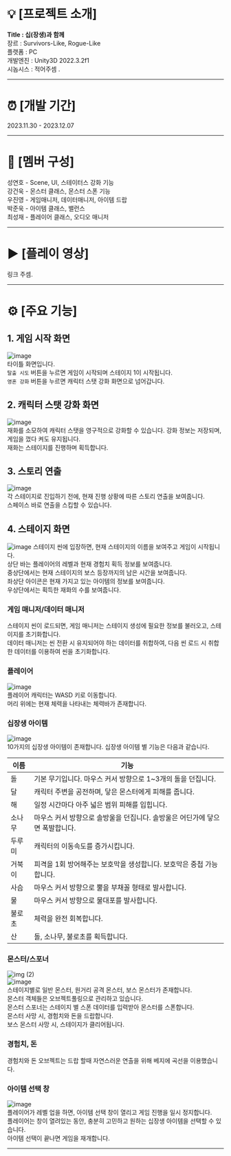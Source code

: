 # 💡 [프로젝트 소개]
**Title : 십(장생)과 함께** <br/>
장르 : Survivors-Like, Rogue-Like <br/>
플랫폼 : PC <br/>
개발엔진 : Unity3D 2022.3.2f1  <br/>
시놉시스 : 적어주셈 .

---

# ⏰ [개발 기간]
2023.11.30 - 2023.12.07

---

# 👥 [멤버 구성]
성연호 - Scene, UI, 스테이터스 강화 기능            <br/>
강건욱 - 몬스터 클래스, 몬스터 스폰 기능            <br/>
우진영 - 게임매니저, 데이터매니저, 아이템 드랍            <br/>
박준욱 - 아이템 클래스, 밸런스            <br/>
최성재 - 플레이어 클래스, 오디오 매니저            <br/>

---

# ▶️ [플레이 영상]
링크 주셈.


---

# ⚙ [주요 기능]

## 1. 게임 시작 화면
![image](https://github.com/chamhok/10JO_Roguelike_GAME/assets/148977728/7a057a7f-f904-4b52-8fbd-a87771963e2d) <br/>
타이틀 화면입니다. <br/>
`탈출 시도` 버튼을 누르면 게임이 시작되며 스테이지 1이 시작됩니다. <br/>
`영혼 강화` 버튼을 누르면 캐릭터 스탯 강화 화면으로 넘어갑니다. <br/>

## 2. 캐릭터 스탯 강화 화면
![image](https://github.com/chamhok/10JO_Roguelike_GAME/assets/148977728/5ce236b2-cb77-444d-a87e-8bf561332ad7) <br/>
재화를 소모하여 캐릭터 스탯을 영구적으로 강화할 수 있습니다. 강화 정보는 저장되며, 게임을 껐다 켜도 유지됩니다. <br/>
재화는 스테이지를 진행하며 획득합니다. <br/>

## 3. 스토리 연출
![image](https://github.com/chamhok/10JO_Roguelike_GAME/assets/148977728/63e00957-c292-400c-8278-24b47f424de6) <br/>
각 스테이지로 진입하기 전에, 현재 진행 상황에 따른 스토리 연출을 보여줍니다. <br/>
스페이스 바로 연출을 스킵할 수 있습니다. <br/>

## 4. 스테이지 화면
![image](https://github.com/chamhok/10JO_Roguelike_GAME/assets/148977728/ce7c2b3d-5fe6-4a26-89b0-2a235f2c1c95)
스테이지 씬에 입장하면, 현재 스테이지의 이름을 보여주고 게임이 시작됩니다. <br/>
상단 바는 플레이어의 레벨과 현재 경험치 획득 정보를 보여줍니다. <br/>
중상단에서는 현재 스테이지의 보스 등장까지의 남은 시간을 보여줍니다. <br/>
좌상단 아이콘은 현재 가지고 있는 아이템의 정보를 보여줍니다. <br/>
우상단에서는 획득한 재화의 수를 보여줍니다. <br/>

### 게임 매니저/데이터 매니저
스테이지 씬이 로드되면, 게임 매니저는 스테이지 생성에 필요한 정보를 불러오고, 스테이지를 초기화합니다. <br/>
데이터 매니저는 씬 전환 시 유지되어야 하는 데이터를 취합하여, 다음 씬 로드 시 취합한 데이터를 이용하여 씬을 초기화합니다. <br/>

### 플레이어
![image](https://github.com/chamhok/10JO_Roguelike_GAME/assets/148977728/67246bb3-b629-4618-a046-9e995045f983) <br/>
플레이어 캐릭터는 WASD 키로 이동합니다. <br/>
머리 위에는 현재 체력을 나타내는 체력바가 존재합니다. <br/>

### 십장생 아이템
![image](https://github.com/chamhok/10JO_Roguelike_GAME/assets/148977728/c5c0327b-3ae9-4094-8ca6-b041f7a8c0d5) <br/>
10가지의 십장생 아이템이 존재합니다. 십장생 아이템 별 기능은 다음과 같습니다. <br/>

| 이름 | 기능 |
|------|------|
|돌    |기본 무기입니다. 마우스 커서 방향으로 1~3개의 돌을 던집니다.|
|달    |캐릭터 주변을 공전하며, 닿은 몬스터에게 피해를 줍니다.|
|해    |일정 시간마다 아주 넓은 범위 피해를 입힙니다.|
|소나무|마우스 커서 방향으로 솔방울을 던집니다. 솔방울은 어딘가에 닿으면 폭발합니다.|
|두루미|캐릭터의 이동속도를 증가시킵니다.|
|거북이|피격을 1회 방어해주는 보호막을 생성합니다. 보호막은 중첩 가능합니다.|
|사슴  |마우스 커서 방향으로 뿔을 부채꼴 형태로 발사합니다.|
|물    |마우스 커서 방향으로 물대포를 발사합니다.|
|불로초|체력을 완전 회복합니다.|
|산    |돌, 소나무, 불로초를 획득합니다.|

### 몬스터/스포너
![img (2)](https://github.com/chamhok/10JO_Roguelike_GAME/assets/148977728/43ccdcb8-bc6d-4296-b273-f3ca397c8214) <br/>
![image](https://github.com/chamhok/10JO_Roguelike_GAME/assets/148977728/d65bf3a0-e59d-42c2-917f-ce57adb6a8fb) <br/>
스테이지별로 일반 몬스터, 원거리 공격 몬스터, 보스 몬스터가 존재합니다. <br/>
몬스터 객체들은 오브젝트풀링으로 관리하고 있습니다. <br/>
몬스터 스포너는 스테이지 별 스폰 데이터를 입력받아 몬스터를 스폰합니다. <br/>
몬스터 사망 시, 경험치와 돈을 드랍합니다. <br/>
보스 몬스터 사망 시, 스테이지가 클리어됩니다. <br/>

### 경험치, 돈
경험치와 돈 오브젝트는 드랍 할때 자연스러운 연출을 위해 베지에 곡선을 이용했습니다. <br/>

### 아이템 선택 창
![image](https://github.com/chamhok/10JO_Roguelike_GAME/assets/148977728/eebe8926-dbf5-4d2e-852c-a186a8f94b50) <br/>
플레이어가 레벨 업을 하면, 아이템 선택 창이 열리고 게임 진행을 일시 정지합니다. <br/>
플레이어는 창이 열려있는 동안, 충분히 고민하고 원하는 십장생 아이템을 선택할 수 있습니다. <br/>
아이템 선택이 끝나면 게임을 재개합니다. <br/>

---

